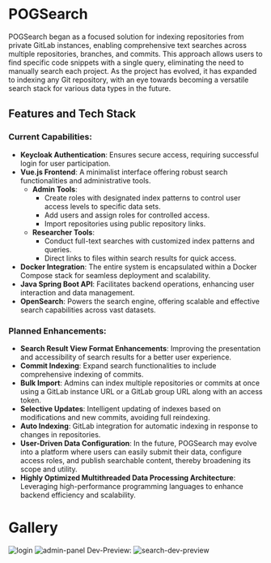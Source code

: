 # POGSearch

POGSearch began as a focused solution for indexing repositories from private GitLab instances, enabling comprehensive text searches across multiple repositories, branches, and commits. This approach allows users to find specific code snippets with a single query, eliminating the need to manually search each project. As the project has evolved, it has expanded to indexing any Git repository, with an eye towards becoming a versatile search stack for various data types in the future.

## Features and Tech Stack

### Current Capabilities:

- **Keycloak Authentication**: Ensures secure access, requiring successful login for user participation.
- **Vue.js Frontend**: A minimalist interface offering robust search functionalities and administrative tools.
  - **Admin Tools**:
    - Create roles with designated index patterns to control user access levels to specific data sets.
    - Add users and assign roles for controlled access.
    - Import repositories using public repository links.
  - **Researcher Tools**:
    - Conduct full-text searches with customized index patterns and queries.
    - Direct links to files within search results for quick access.
- **Docker Integration**: The entire system is encapsulated within a Docker Compose stack for seamless deployment and scalability.
- **Java Spring Boot API**: Facilitates backend operations, enhancing user interaction and data management.
- **OpenSearch**: Powers the search engine, offering scalable and effective search capabilities across vast datasets.

### Planned Enhancements:

- **Search Result View Format Enhancements**: Improving the presentation and accessibility of search results for a better user experience.
- **Commit Indexing**: Expand search functionalities to include comprehensive indexing of commits.
- **Bulk Import**: Admins can index multiple repositories or commits at once using a GitLab instance URL or a GitLab group URL along with an access token.
- **Selective Updates**: Intelligent updating of indexes based on modifications and new commits, avoiding full reindexing.
- **Auto Indexing**: GitLab integration for automatic indexing in response to changes in repositories.
- **User-Driven Data Configuration**: In the future, POGSearch may evolve into a platform where users can easily submit their data, configure access roles, and publish searchable content, thereby broadening its scope and utility.
- **Highly Optimized Multithreaded Data Processing Architecture**: Leveraging high-performance programming languages to enhance backend efficiency and scalability.

# Gallery
![login](https://github.com/Nailu776/POGSearch/assets/85428822/96b9f2f3-b858-4f8c-8503-1eff368b33e9)
![admin-panel](https://github.com/Nailu776/POGSearch/assets/85428822/c439033d-603d-4412-af1f-70663e455e3e)
Dev-Preview:
![search-dev-preview](https://github.com/Nailu776/POGSearch/assets/85428822/0fb93ddb-87a7-40a9-88a9-466f07138538)

